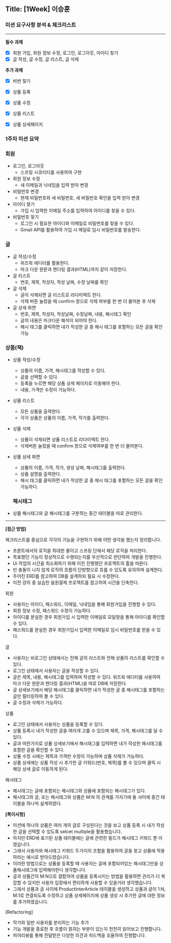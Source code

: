 ## Title: [1Week] 이승훈

### 미션 요구사항 분석 & 체크리스트

---
**필수 과제**

- [x]  회원 가입, 회원 정보 수정, 로그인, 로그아웃, 아이디 찾기
- [x]  글 작성, 글 수정, 글 리스트, 글 삭제

**추가 과제**

- [x]  비번 찾기
- [x]  상품 등록
- [x]  상품 수정
- [x]  상품 리스트
- [x]  상품 상세페이지


### 1주차 미션 요약
### 회원

- 로그인, 로그아웃
  - 스프링 시큐리티를 사용하여 구현
- 회원 정보 수정
  - 새 이메일과 닉네임을 입력 받아 변경
- 비밀번호 변경
  - 현재 비밀번호와 새 비밀번호, 새 비밀번호 확인을 입력 받아 변경
- 아이디 찾기
  - 가입 시 입력한 이메일 주소를 입력하여 아이디를 찾을 수 있다.
- 비밀번호 찾기
  - 로그인 시 필요한 아이디와 이메일로 비밀번호를 찾을 수 있다.
  - Gmail API를 활용하여 가입 시 메일로 임시 비밀번호를 발송한다.

### 글

- 글 작성/수정
  - 위즈윅 에디터를 활용한다.
  - 마크 다운 원문과 렌더링 결과(HTML)까지 같이 저장한다.
- 글 리스트
  - 번호, 제목, 작성자, 작성 날짜, 수정 날짜를 확인
- 글 삭제
  - 글이 삭제되면 글 리스트로 리다이렉트 한다.
  - 삭제 버튼 눌렀을 때 confirm 창으로 삭제 여부를 한 번 더 물어본 후 삭제
- 글 상세 화면
  - 번호, 제목, 작성자, 작성날짜, 수정날짜, 내용, 해시태그 확인
  - 글의 내용은 마크다운 해석이 되어야 한다.
  - 해시 태그를 클릭하면 내가 작성한 글 중 해시 태그를 포함하는 모든 글을 확인 가능

### 상품(책)

- 상품 작성/수정
  - 상품의 이름, 가격, 해시태그를 작성할 수 있다.
  - 글을 선택할 수 있다.
  - 등록을 누르면 해당 상품 상세 페이지로 이동해야 한다.
  - 내용, 가격만 수정이 가능하다.
- 상품 리스트
  - 모든 상품을 출력한다.
  - 각각 상품은 상품의 이름, 가격, 작가를 출력한다.
- 상품 삭제
  - 상품이 삭제되면 상품 리스트로 리다이렉트 한다.
  - 삭제버튼 눌렀을 때 confirm 창으로 삭제여부를 한 번 더 물어본다.
- 상품 상세 화면
  - 상품의 이름, 가격, 작가, 생성 날짜, 해시태그를 출력한다.
  - 상품 설명을 출력한다.
  - 해시 태그를 클릭하면 내가 작성한 글 중 해시 태그를 포함하는 모든 글을 확인 가능하다.

  ### 해시태그

- 상품 해시태그와 글 해시태그를 구분하는 중간 테이블을 따로 관리한다.

---

**[접근 방법]**

체크리스트를 중심으로 각각의 기능을 구현하기 위해 어떤 생각을 했는지 정리합니다.

 
- 프론트에서의 로직을 최대한 줄이고 스프링 단에서 해당 로직을 처리한다.
- 목표했던 기능이 정상적으로 수행되는지를 우선적으로 판단하여 개발을 진행한다.
- Ui 작업의 시간을 최소화하기 위해 이전 진행했던 프로젝트의 툴을 따른다.
- 빈 충돌이 나지 않게 로직의 흐름이 단방향으로 흐를 수 있도록 유의하며 설계한다.
- 주어진 ERD를 참고하여 DB를 설계하되 필요 시 수정한다.
- 이전 강의 중 실습한 음원결제 프로젝트를 참고하여 시간을 단축한다.

회원
- 사용자는 아이디, 패스워드, 이메일, 닉네임을 통해 회원가입을 진행할 수 있다.
- 회원 정보 수정, 패스워드 수정이 가능하다.
- 아이디를 분실한 경우 회원가입 시 입력한 이메일로 모달창을 통해 아이디를 확인할 수 있다. 
- 패스워드를 분실한 경우 회원가입시 입력한 이메일로 임시 비밀번호를 받을 수 있다.

글
- 사용자는 비로그인 상태에서는 전체 글의 리스트와 전체 상품의 리스트를 확인할 수 있다.
- 로그인 상태에서 사용자는 글을 작성할 수 있다. 
- 글은 제목, 내용, 해시태그를 입력하여 작성할 수 있다. 위즈윅 에디터를 사용하여 마크 다운 원문과 렌더링 결과(HTML)을 따로 DB에 저장한다.
- 글 상세보기에서 해당 해시태그를 클릭하면 내가 작성한 글 중 해시태그를 포함하는 글만 필터링하여 볼 수 있다.
- 글 수정과 삭제가 가능하다.

상품
- 로그인 상태에서 사용자는 상품을 등록할 수 있다.
- 상품 등록시 내가 작성한 글을 여러개 고를 수 있으며 제목, 가격, 해시태그를 달 수 있다.
- 글과 마찬가지로 상품 상세보기에서 해시태그를 입력하면 내가 작성한 해시태그를 포함한 글을 확인할 수 있다.
- 상품 수정 시에는 제목과 가격만 수정이 가능하며 상품 삭제가 가능하다.
- 상품 상세에는 상품 작성 시 추가한 글 키워드(번호, 제목)를 볼 수 있으며 클릭 시 해당 상세 글로 이동하게 된다.

해시태그
- 해시태그는 글에 포함되는 해시태그와 상품에 포함되는 해시태그가 있다.
- 해시태그와 글, 또는 해시태그와 상품은 M:N 의 관계를 가지기에 둘 사이에 중간 테이블을 하나씩 설계하였다.

**[특이사항]**
- 미션에 하나의 상품은 여러 개의 글로 구성된다는 것을 보고 상품 등록 시 내가 작성한 글을 선택할 수 있도록 selcet multiple을 활용했습니다.
- 하지만 ERD에 표기된 상품 테이블에는 글에 관련한 필드가 해시태그 키워드 뿐 이였습니다.
- 그래서 사용자와 해시태그 키워드 두가지의 조합을 활용하여 글을 찾고 상품에 적용하라는 예시로 받아드렸습니다.
- 이러한 방법으로는 상품을 등록할 때 사용자는 글에 포함되어있는 해시태그만을 상품해시태그에 입력해야한다 생각합니다.
- 글과 상품간의 M:N으로 결합하여 상품을 등록시키는 방법을 활용하면 관리가 더 복잡할 수 있지만 사용자 입장에서 편리하게 사용할 수 있을거라 생각했습니다.
- 그래서 상품과 글 사이에 ProductInterArticle 테이블을 생성하고 상품과 글이 1:N, M:1로 연결되도록 수정하고 상품 상세페이지에 상품 생성 시 추가한 글에 대한 정보를 추가하였습니다.

[Refactoring]
  - 작가와 일반 사용자를 분리하는 기능 추가
  - 기능 개발을 종료한 후 흐름이 얽히는 부분이 있는지 천천히 읽어보고 진행합니다.
  - 피어리뷰를 통해 전달받은 다양한 의견과 피드백을 조율하여 진행합니다.
